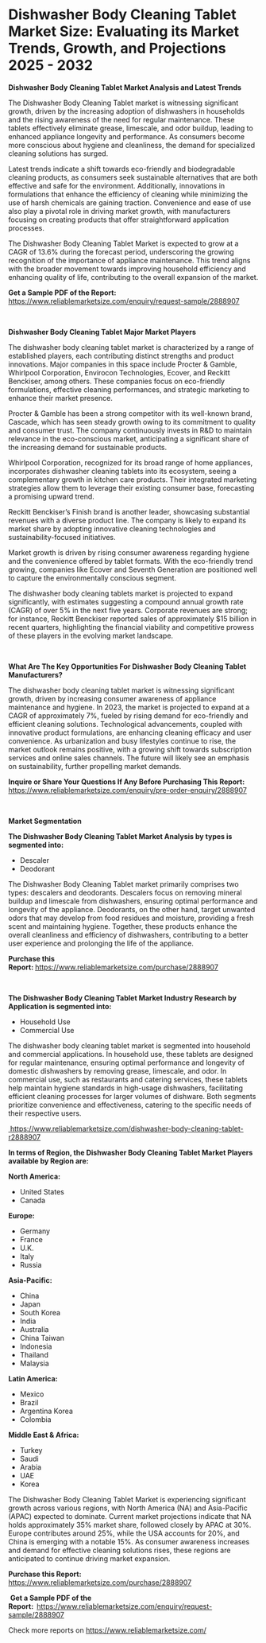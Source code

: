 <p><h1>Dishwasher Body Cleaning Tablet Market Size: Evaluating its Market Trends, Growth, and Projections 2025 - 2032</h1></p><p><strong>Dishwasher Body Cleaning Tablet Market Analysis and Latest Trends</strong></p>
<p><p>The Dishwasher Body Cleaning Tablet market is witnessing significant growth, driven by the increasing adoption of dishwashers in households and the rising awareness of the need for regular maintenance. These tablets effectively eliminate grease, limescale, and odor buildup, leading to enhanced appliance longevity and performance. As consumers become more conscious about hygiene and cleanliness, the demand for specialized cleaning solutions has surged.</p><p>Latest trends indicate a shift towards eco-friendly and biodegradable cleaning products, as consumers seek sustainable alternatives that are both effective and safe for the environment. Additionally, innovations in formulations that enhance the efficiency of cleaning while minimizing the use of harsh chemicals are gaining traction. Convenience and ease of use also play a pivotal role in driving market growth, with manufacturers focusing on creating products that offer straightforward application processes.</p><p>The Dishwasher Body Cleaning Tablet Market is expected to grow at a CAGR of 13.6% during the forecast period, underscoring the growing recognition of the importance of appliance maintenance. This trend aligns with the broader movement towards improving household efficiency and enhancing quality of life, contributing to the overall expansion of the market.</p></p>
<p><strong>Get a Sample PDF of the Report:&nbsp;</strong> <a href="https://www.reliablemarketsize.com/enquiry/request-sample/2888907?utm_campaign=3307&utm_medium=2&utm_source=Github&utm_content=ia&utm_term=14032025&utm_id=dishwasher-body-cleaning-tablet">https://www.reliablemarketsize.com/enquiry/request-sample/2888907</a></p>
<p>&nbsp;</p>
<p><strong>Dishwasher Body Cleaning Tablet Major Market Players</strong></p>
<p><p>The dishwasher body cleaning tablet market is characterized by a range of established players, each contributing distinct strengths and product innovations. Major companies in this space include Procter & Gamble, Whirlpool Corporation, Envirocon Technologies, Ecover, and Reckitt Benckiser, among others. These companies focus on eco-friendly formulations, effective cleaning performances, and strategic marketing to enhance their market presence.</p><p>Procter & Gamble has been a strong competitor with its well-known brand, Cascade, which has seen steady growth owing to its commitment to quality and consumer trust. The company continuously invests in R&D to maintain relevance in the eco-conscious market, anticipating a significant share of the increasing demand for sustainable products.</p><p>Whirlpool Corporation, recognized for its broad range of home appliances, incorporates dishwasher cleaning tablets into its ecosystem, seeing a complementary growth in kitchen care products. Their integrated marketing strategies allow them to leverage their existing consumer base, forecasting a promising upward trend.</p><p>Reckitt Benckiser’s Finish brand is another leader, showcasing substantial revenues with a diverse product line. The company is likely to expand its market share by adopting innovative cleaning technologies and sustainability-focused initiatives. </p><p>Market growth is driven by rising consumer awareness regarding hygiene and the convenience offered by tablet formats. With the eco-friendly trend growing, companies like Ecover and Seventh Generation are positioned well to capture the environmentally conscious segment.</p><p>The dishwasher body cleaning tablets market is projected to expand significantly, with estimates suggesting a compound annual growth rate (CAGR) of over 5% in the next five years. Corporate revenues are strong; for instance, Reckitt Benckiser reported sales of approximately $15 billion in recent quarters, highlighting the financial viability and competitive prowess of these players in the evolving market landscape.</p></p>
<p>&nbsp;</p>
<p><strong>What Are The Key Opportunities For Dishwasher Body Cleaning Tablet Manufacturers?</strong></p>
<p><p>The dishwasher body cleaning tablet market is witnessing significant growth, driven by increasing consumer awareness of appliance maintenance and hygiene. In 2023, the market is projected to expand at a CAGR of approximately 7%, fueled by rising demand for eco-friendly and efficient cleaning solutions. Technological advancements, coupled with innovative product formulations, are enhancing cleaning efficacy and user convenience. As urbanization and busy lifestyles continue to rise, the market outlook remains positive, with a growing shift towards subscription services and online sales channels. The future will likely see an emphasis on sustainability, further propelling market demands.</p></p>
<p><strong>Inquire or Share Your Questions If Any Before Purchasing This Report:</strong> <a href="https://www.reliablemarketsize.com/enquiry/pre-order-enquiry/2888907?utm_campaign=3307&utm_medium=2&utm_source=Github&utm_content=ia&utm_term=14032025&utm_id=dishwasher-body-cleaning-tablet">https://www.reliablemarketsize.com/enquiry/pre-order-enquiry/2888907</a></p>
<p>&nbsp;</p>
<p><strong>Market Segmentation</strong></p>
<p><strong>The Dishwasher Body Cleaning Tablet Market Analysis by types is segmented into:</strong></p>
<p><ul><li>Descaler</li><li>Deodorant</li></ul></p>
<p><p>The Dishwasher Body Cleaning Tablet market primarily comprises two types: descalers and deodorants. Descalers focus on removing mineral buildup and limescale from dishwashers, ensuring optimal performance and longevity of the appliance. Deodorants, on the other hand, target unwanted odors that may develop from food residues and moisture, providing a fresh scent and maintaining hygiene. Together, these products enhance the overall cleanliness and efficiency of dishwashers, contributing to a better user experience and prolonging the life of the appliance.</p></p>
<p><strong>Purchase this Report:&nbsp;</strong><a href="https://www.reliablemarketsize.com/purchase/2888907?utm_campaign=3307&utm_medium=2&utm_source=Github&utm_content=ia&utm_term=14032025&utm_id=dishwasher-body-cleaning-tablet">https://www.reliablemarketsize.com/purchase/2888907</a></p>
<p>&nbsp;</p>
<p><strong>The Dishwasher Body Cleaning Tablet Market Industry Research by Application is segmented into:</strong></p>
<p><ul><li>Household Use</li><li>Commercial Use</li></ul></p>
<p><p>The dishwasher body cleaning tablet market is segmented into household and commercial applications. In household use, these tablets are designed for regular maintenance, ensuring optimal performance and longevity of domestic dishwashers by removing grease, limescale, and odor. In commercial use, such as restaurants and catering services, these tablets help maintain hygiene standards in high-usage dishwashers, facilitating efficient cleaning processes for larger volumes of dishware. Both segments prioritize convenience and effectiveness, catering to the specific needs of their respective users.</p></p>
<p><a href="https://www.reliablemarketsize.com/dishwasher-body-cleaning-tablet-r2888907?utm_campaign=3307&utm_medium=2&utm_source=Github&utm_content=ia&utm_term=14032025&utm_id=dishwasher-body-cleaning-tablet">&nbsp;https://www.reliablemarketsize.com/dishwasher-body-cleaning-tablet-r2888907</a></p>
<p><strong>In terms of Region, the Dishwasher Body Cleaning Tablet Market Players available by Region are:</strong></p>
<p>
    <p> <strong> North America: </strong>
        <ul>
            <li>United States</li>
            <li>Canada</li>
        </ul>
        </p> 
    <p> <strong> Europe: </strong>
        <ul>
            <li>Germany</li>
            <li>France</li>
            <li>U.K.</li>
            <li>Italy</li>
            <li>Russia</li>
        </ul>
        </p> 
    <p> <strong> Asia-Pacific: </strong>
        <ul>
            <li>China</li>
            <li>Japan</li>
            <li>South Korea</li>
            <li>India</li>
            <li>Australia</li>
            <li>China Taiwan</li>
            <li>Indonesia</li>
            <li>Thailand</li>
            <li>Malaysia</li>
        </ul>
        </p> 
    <p> <strong> Latin America: </strong>
        <ul>
            <li>Mexico</li>
            <li>Brazil</li>
            <li>Argentina Korea</li>
            <li>Colombia</li>
        </ul>
        </p> 
    <p> <strong> Middle East & Africa: </strong>
        <ul>
            <li>Turkey</li>
            <li>Saudi</li>
            <li>Arabia</li>
            <li>UAE</li>
            <li>Korea</li>
        </ul>
    </p>
    </p>
<p><p>The Dishwasher Body Cleaning Tablet Market is experiencing significant growth across various regions, with North America (NA) and Asia-Pacific (APAC) expected to dominate. Current market projections indicate that NA holds approximately 35% market share, followed closely by APAC at 30%. Europe contributes around 25%, while the USA accounts for 20%, and China is emerging with a notable 15%. As consumer awareness increases and demand for effective cleaning solutions rises, these regions are anticipated to continue driving market expansion.</p></p>
<p><strong>Purchase this Report: </strong><a href="https://www.reliablemarketsize.com/purchase/2888907?utm_campaign=3307&utm_medium=2&utm_source=Github&utm_content=ia&utm_term=14032025&utm_id=dishwasher-body-cleaning-tablet">https://www.reliablemarketsize.com/purchase/2888907</a></p>
<p>&nbsp;<strong>Get a Sample PDF of the Report:&nbsp;&nbsp;</strong><a href="https://www.reliablemarketsize.com/enquiry/request-sample/2888907?utm_campaign=3307&utm_medium=2&utm_source=Github&utm_content=ia&utm_term=14032025&utm_id=dishwasher-body-cleaning-tablet">https://www.reliablemarketsize.com/enquiry/request-sample/2888907</a></p>
<p><strong></strong></p>
<p>Check more reports on <a href="https://www.reliablemarketsize.com/?utm_campaign=3307&utm_medium=2&utm_source=Github&utm_content=ia&utm_term=14032025&utm_id=dishwasher-body-cleaning-tablet">https://www.reliablemarketsize.com/</a></p>